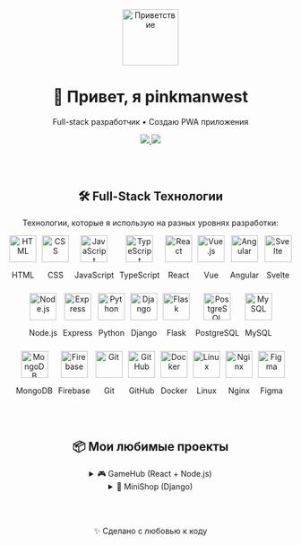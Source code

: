 <!-- README.md -->
<div align="center">

  <img src="https://media.tenor.com/5YNsHzJnEeEAAAAC/hello-there-general-kenobi.gif " width="100" alt="Приветствие"/>

  <h1>👋 Привет, я pinkmanwest</h1>
  
  <p>Full-stack разработчик • Создаю PWA приложения</p>

  <a href="https://t.me/username ">
    <img src="https://img.shields.io/badge/Telegram-2CA5E0?style=for-the-badge&logo=telegram&logoColor=white " />
  </a>
  <a href="mailto:your_email@example.com">
    <img src="https://img.shields.io/badge/Gmail-D14836?style=for-the-badge&logo=gmail&logoColor=white " />
  </a>

  <br><br>

  <!-- Технологии -->
 <h2>🛠️ Full-Stack Технологии</h2>
<p>Технологии, которые я использую на разных уровнях разработки:</p>

<div style="display: flex; flex-wrap: wrap; gap: 10px; justify-content: center;">
  <div style="text-align:center;">
    <img src="https://skillicons.dev/icons?i=html " width="48" alt="HTML" />
    <p>HTML</p>
  </div>
  <div style="text-align:center;">
    <img src="https://skillicons.dev/icons?i=css " width="48" alt="CSS" />
    <p>CSS</p>
  </div>
  <div style="text-align:center;">
    <img src="https://skillicons.dev/icons?i=javascript " width="48" alt="JavaScript" />
    <p>JavaScript</p>
  </div>
  <div style="text-align:center;">
    <img src="https://skillicons.dev/icons?i=typescript " width="48" alt="TypeScript" />
    <p>TypeScript</p>
  </div>
  <div style="text-align:center;">
    <img src="https://skillicons.dev/icons?i=react " width="48" alt="React" />
    <p>React</p>
  </div>
  <div style="text-align:center;">
    <img src="https://skillicons.dev/icons?i=vue " width="48" alt="Vue.js" />
    <p>Vue</p>
  </div>
  <div style="text-align:center;">
    <img src="https://skillicons.dev/icons?i=angular " width="48" alt="Angular" />
    <p>Angular</p>
  </div>
  <div style="text-align:center;">
    <img src="https://skillicons.dev/icons?i=svelte " width="48" alt="Svelte" />
    <p>Svelte</p>
  </div>
  <div style="text-align:center;">
    <img src="https://skillicons.dev/icons?i=nodejs " width="48" alt="Node.js" />
    <p>Node.js</p>
  </div>
  <div style="text-align:center;">
    <img src="https://skillicons.dev/icons?i=express " width="48" alt="Express" />
    <p>Express</p>
  </div>
  <div style="text-align:center;">
    <img src="https://skillicons.dev/icons?i=python " width="48" alt="Python" />
    <p>Python</p>
  </div>
  <div style="text-align:center;">
    <img src="https://skillicons.dev/icons?i=django " width="48" alt="Django" />
    <p>Django</p>
  </div>
  <div style="text-align:center;">
    <img src="https://skillicons.dev/icons?i=flask " width="48" alt="Flask" />
    <p>Flask</p>
  </div>
  <div style="text-align:center;">
    <img src="https://skillicons.dev/icons?i=postgres " width="48" alt="PostgreSQL" />
    <p>PostgreSQL</p>
  </div>
  <div style="text-align:center;">
    <img src="https://skillicons.dev/icons?i=mysql " width="48" alt="MySQL" />
    <p>MySQL</p>
  </div>
  <div style="text-align:center;">
    <img src="https://skillicons.dev/icons?i=mongodb " width="48" alt="MongoDB" />
    <p>MongoDB</p>
  </div>
  <div style="text-align:center;">
    <img src="https://skillicons.dev/icons?i=firebase " width="48" alt="Firebase" />
    <p>Firebase</p>
  </div>
  <div style="text-align:center;">
    <img src="https://skillicons.dev/icons?i=git " width="48" alt="Git" />
    <p>Git</p>
  </div>
  <div style="text-align:center;">
    <img src="https://skillicons.dev/icons?i=github " width="48" alt="GitHub" />
    <p>GitHub</p>
  </div>
  <div style="text-align:center;">
    <img src="https://skillicons.dev/icons?i=docker " width="48" alt="Docker" />
    <p>Docker</p>
  </div>
  <div style="text-align:center;">
    <img src="https://skillicons.dev/icons?i=linux " width="48" alt="Linux" />
    <p>Linux</p>
  </div>
  <div style="text-align:center;">
    <img src="https://skillicons.dev/icons?i=nginx " width="48" alt="Nginx" />
    <p>Nginx</p>
  </div>
  <div style="text-align:center;">
    <img src="https://skillicons.dev/icons?i=figma " width="48" alt="Figma" />
    <p>Figma</p>
  </div>
</div>
  <br><br>

  <!-- Проекты -->
  <h2>📦 Мои любимые проекты</h2>

  <details>
    <summary>🎮 GameHub (React + Node.js)</summary>
    <p>Платформа для поиска и обсуждения видеоигр. Реализован REST API и клиентская часть.</p>
    <a href="https://github.com/username/gamehub "><img src="https://img.shields.io/github/stars/username/gamehub?style=social " /></a>
  </details>

  <details>
    <summary>🛒 MiniShop (Django)</summary>
    <p>Мини интернет-магазин с админкой, корзиной и системой оплаты.</p>
    <a href="https://github.com/username/minishop "><img src="https://img.shields.io/github/stars/username/minishop?style=social " /></a>
  </details>

  <br><br>

  <!-- Подпись -->
  <p>✨ Сделано с любовью к коду</p>

</div>
